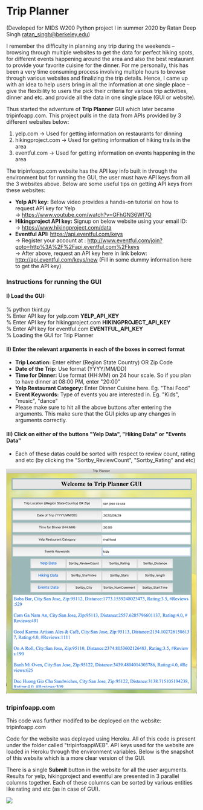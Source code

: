 # Trip Planner
(Developed for MIDS W200 Python project I in summer 2020 by Ratan Deep Singh ratan_singh@berkeley.edu)</div>

I remember the difficulty in planning any trip during the weekends – browsing through multiple websites to get the data for perfect hiking spots, for different events happening around the area and also the best restaurant to provide your favorite cuisine for the dinner. For me personally, this has been a very time consuming process involving multiple hours to browse through various websites and finalizing the trip details. Hence, I came up with an idea to help users bring in all the information at one single place – give the flexibility to users the pick their criteria for various trip activities, dinner and etc. and provide all the data in one single place (GUI or website).

Thus started the adventure of **Trip Planner** GUI which later became tripinfoapp.com. This project pulls in the data from APIs provided by 3 different websites below:

1) yelp.com -> Used for getting information on restaurants for dinning
2) hikingproject.com -> Used for getting information of hiking trails in the area
3) eventful.com -> Used for getting information on events happening in the area

The tripinfoapp.com website has the API key info built in through the environment but for running the GUI, the user must have API keys from all the 3 websites above. Below are some useful tips on getting API keys from these websites: 

  - **Yelp API key:** Below video provides a hands-on tutorial on how to request API key for Yelp\
     -> https://www.youtube.com/watch?v=GFhGN36Wf7Q
  - **Hikingproject API key:** Signup on below website using your email ID:\
     -> https://www.hikingproject.com/data
  - **Eventful API:** https://api.eventful.com/keys  
     -> Register your account at : http://www.eventful.com/join?goto=http%3A%2F%2Fapi.eventful.com%2Fkeys  
     -> After above, request an API key here in link below: http://api.eventful.com/keys/new (Fill in some dummy information here to get the API key)

### Instructions for running the GUI 

#### I) Load the GUI: 
% python tkint.py  
% Enter API key for yelp.com **YELP_API_KEY**  
% Enter API key for hikingproject.com **HIKINGPROJECT_API_KEY**  
% Enter API key for eventful.com **EVENTFUL_API_KEY**  
% Loading the GUI for Trip Planner  

#### II) Enter the relevant arguments in each of the boxes in correct format
  - **Trip Location:** Enter either (Region State Country) OR Zip Code
  - **Date of the Trip:** Use format (YYYY/MM/DD)
  - **Time for Dinner:** Use format (HH:MM) on 24 hour scale. So if you plan to have dinner at 08:00 PM, enter "20:00"
  - **Yelp Restaurant Category:** Enter Dinner Cuisine here. Eg. "Thai Food" 
  - **Event Keywords:** Type of events you are interested in. Eg. "Kids", "music", "dance"
  - Please make sure to hit all the above buttons after entering the arguments. This make sure that the GUI picks up any changes in arguments correctly. 

#### III) Click on either of the buttons "Yelp Data", "Hiking Data" or "Events Data" 
  - Each of these datas could be sorted with respect to review count, rating and etc (by clicking the "Sortby_ReviewCount", "Sortby_Rating" and etc)  

![](images/gui.png)

### tripinfoapp.com 

This code was further modifed to be deployed on the website: tripinfoapp.com 

Code for the website was deployed using Heroku. All of this code is present under the folder called "tripinfoappWEB". API keys used for the website are loaded in Heroku through the environment variables. Below is the snapshot of this website which is a more clear version of the GUI. 

There is a single **Submit** button in the website for all the user arguments. Results for yelp, hikingproject and eventful are presented in 3 parallel columns together. Each of these columns can be sorted by various entities like rating and etc (as in case of GUI). 

![](images/app.png)
